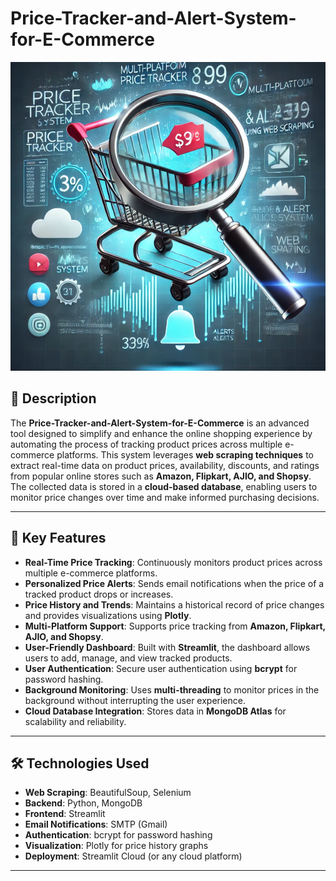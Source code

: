 # Price-Tracker-and-Alert-System-for-E-Commerce


![Project Logo](Logo.png)

## 📝 Description
The **Price-Tracker-and-Alert-System-for-E-Commerce** is an advanced tool designed to simplify and enhance the online shopping experience by automating the process of tracking product prices across multiple e-commerce platforms. This system leverages **web scraping techniques** to extract real-time data on product prices, availability, discounts, and ratings from popular online stores such as **Amazon, Flipkart, AJIO, and Shopsy**. The collected data is stored in a **cloud-based database**, enabling users to monitor price changes over time and make informed purchasing decisions.

---

## 🚀 Key Features
- **Real-Time Price Tracking**: Continuously monitors product prices across multiple e-commerce platforms.
- **Personalized Price Alerts**: Sends email notifications when the price of a tracked product drops or increases.
- **Price History and Trends**: Maintains a historical record of price changes and provides visualizations using **Plotly**.
- **Multi-Platform Support**: Supports price tracking from **Amazon, Flipkart, AJIO, and Shopsy**.
- **User-Friendly Dashboard**: Built with **Streamlit**, the dashboard allows users to add, manage, and view tracked products.
- **User Authentication**: Secure user authentication using **bcrypt** for password hashing.
- **Background Monitoring**: Uses **multi-threading** to monitor prices in the background without interrupting the user experience.
- **Cloud Database Integration**: Stores data in **MongoDB Atlas** for scalability and reliability.

---

## 🛠️ Technologies Used
- **Web Scraping**: BeautifulSoup, Selenium
- **Backend**: Python, MongoDB
- **Frontend**: Streamlit
- **Email Notifications**: SMTP (Gmail)
- **Authentication**: bcrypt for password hashing
- **Visualization**: Plotly for price history graphs
- **Deployment**: Streamlit Cloud (or any cloud platform)

---

